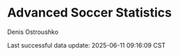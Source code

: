 # Advanced Soccer Statistics
Denis Ostroushko

<!-- gfm -->

Last successful data update: 2025-06-11 09:16:09 CST
